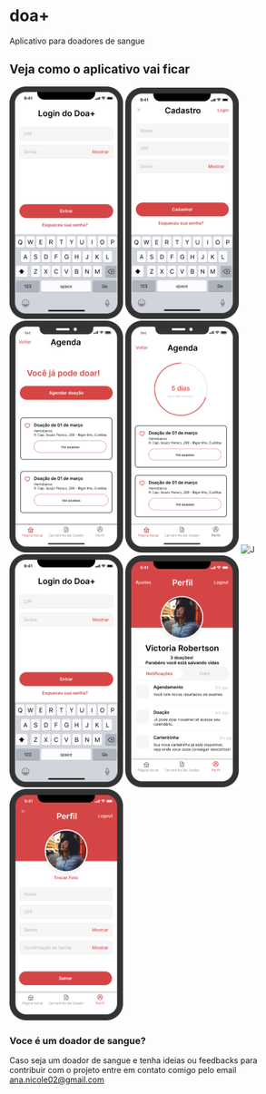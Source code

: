 # doa+
Aplicativo para doadores de sangue

## Veja como o aplicativo vai ficar
<img src="./assets/login.png" alt="J" width="200"/>
<img src="./assets/cadastro.png" alt="J" width="200"/>
<img src="./assets/agenda1.png" alt="J" width="200"/>
<img src="./assets/agenda2.png" alt="J" width="200"/>
<img src="./assets/carteirinha.png" alt="J" width="200"/>
<img src="./assets/login.png" alt="J" width="200"/>
<img src="./assets/perfil.png" alt="J" width="200"/>
<img src="./assets/perfilEDIT.png" alt="J" width="200"/>


### Voce é um doador de sangue?
Caso seja um doador de sangue e tenha ideias ou feedbacks para contribuir com o projeto entre em contato comigo pelo email ana.nicole02@gmail.com